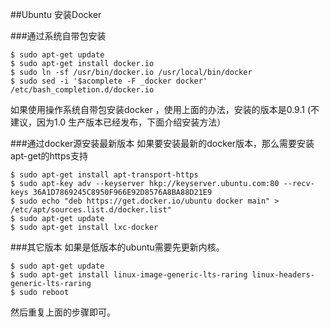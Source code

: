 ##Ubuntu 安装Docker

###通过系统自带包安装
```
$ sudo apt-get update
$ sudo apt-get install docker.io
$ sudo ln -sf /usr/bin/docker.io /usr/local/bin/docker
$ sudo sed -i '$acomplete -F _docker docker' /etc/bash_completion.d/docker.io
```

如果使用操作系统自带包安装docker  ，使用上面的办法，安装的版本是0.9.1 (不建议，因为1.0 生产版本已经发布，下面介绍安装方法）

###通过docker源安装最新版本
如果要安装最新的docker版本，那么需要安装apt-get的https支持
```
$ sudo apt-get install apt-transport-https
$ sudo apt-key adv --keyserver hkp://keyserver.ubuntu.com:80 --recv-keys 36A1D7869245C8950F966E92D8576A8BA88D21E9
$ sudo echo "deb https://get.docker.io/ubuntu docker main" > /etc/apt/sources.list.d/docker.list"
$ sudo apt-get update
$ sudo apt-get install lxc-docker
```

###其它版本
如果是低版本的ubuntu需要先更新内核。
```
$ sudo apt-get update
$ sudo apt-get install linux-image-generic-lts-raring linux-headers-generic-lts-raring
$ sudo reboot
```
然后重复上面的步骤即可。
